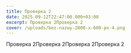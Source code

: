 ```yaml
---
title: Проверка 2
date: 2025-09-12T22:47:00.000+03:00
excerpt: Проверка 2Проверка 2
cover: /uploads/bez-nazwy-2000-x-600-px-4.png
---
```

Проверка 2Проверка 2Проверка 2Проверка 2
